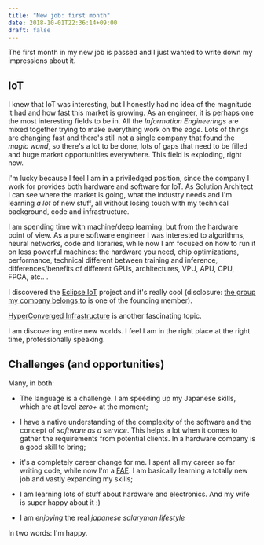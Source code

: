 ```yaml
---
title: "New job: first month"
date: 2018-10-01T22:36:14+09:00
draft: false
---
```


The first month in my new job is passed and I just wanted to write down my impressions about it.

## IoT
I knew that IoT was interesting, but I honestly had no idea of the magnitude it had and how fast this market is growing. As an engineer, it is perhaps one the most interesting fields to be in. All the _Information Engineerings_ are mixed together trying to make everything work on the _edge_. Lots of things are changing fast and there's still not a single company that found the _magic wand_, so there's a lot to be done, lots of gaps that need to be filled and huge market opportunities everywhere. This field is exploding, right now.

I'm lucky because I feel I am in a priviledged position, since the company I work for provides both hardware and software for IoT. As Solution Architect I can see where the market is going, what the industry needs and I'm learning *a lot* of new stuff, all without losing touch with my technical background, code and infrastructure.

I am spending time with machine/deep learning, but from the hardware point of view. As a pure software engineer I was interested to algorithms, neural networks, code and libraries, while now I am focused on how to run it on less powerful machines: the hardware you need, chip optimizations, performance, technical different between training and inference, differences/benefits of different GPUs, architectures, VPU, APU, CPU, FPGA, etc.. .

I discovered the [Eclipse IoT](https://iot.eclipse.org/) project and it's really cool (disclosure: [the group my company belongs to](https://iot.eclipse.org/working-group/) is one of the founding member).

[HyperConverged Infrastructure](https://en.wikipedia.org/wiki/Hyper-converged_infrastructure) is another fascinating topic.

I am discovering entire new worlds. I feel I am in the right place at the right time, professionally speaking.

## Challenges (and opportunities)
Many, in both:

- The language is a challenge. I am speeding up my Japanese skills, which are at level _zero+_ at the moment;

- I have a native understanding of the complexity of the software and the concept of _software as a service_. This helps a lot when it comes to gather the requirements from potential clients. In a hardware company is a good skill to bring;

- it's a completely career change for me. I spent all my career so far writing code, while now I'm a [FAE](https://careertrend.com/about-6542357-field-application-engineer-job-description.html). I am basically learning a totally new job and vastly expanding my skills;

- I am learning lots of stuff about hardware and electronics. And my wife is super happy about it :) 

- I am _enjoying_ the real _japanese salaryman lifestyle_ </sarcasm>

In two words: I'm happy.